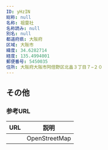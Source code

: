 ```yaml
---
ID: yHzIN
総称: null
名称: 祖霊社
名称読み: null
別名: null
都道府県: 大阪府
区域: 大阪市
緯度: 34.6282714
経度: 135.4994001
郵便番号: 5450035
住所: 大阪府大阪市阿倍野区北畠３丁目７−２０
---
```


## その他

### 参考URL

| URL | 説明          |
| --- | ------------- |
|     | OpenStreetMap |
